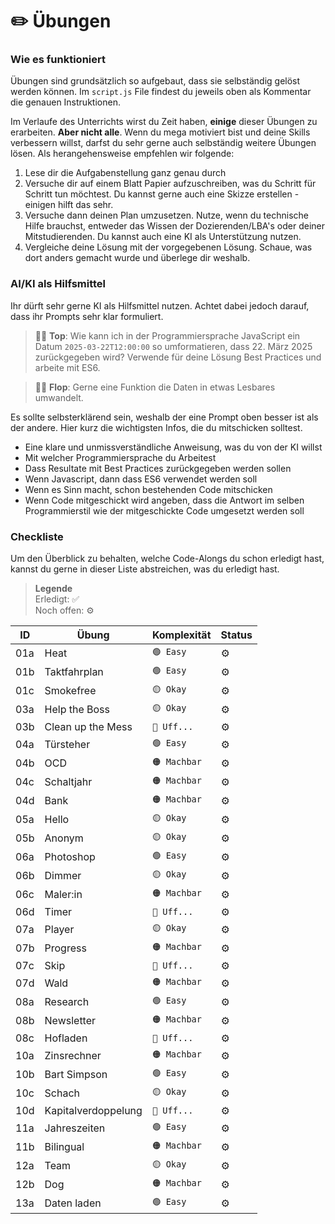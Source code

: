 # ✏️ Übungen

### Wie es funktioniert
Übungen sind grundsätzlich so aufgebaut, dass sie selbständig gelöst werden können. Im `script.js` File findest du jeweils oben als Kommentar die genauen Instruktionen. 

Im Verlaufe des Unterrichts wirst du Zeit haben, **einige** dieser Übungen zu erarbeiten. **Aber nicht alle**. Wenn du mega motiviert bist und deine Skills verbessern willst, darfst du sehr gerne auch selbständig weitere Übungen lösen. Als herangehensweise empfehlen wir folgende:

1. Lese dir die Aufgabenstellung ganz genau durch
2. Versuche dir auf einem Blatt Papier aufzuschreiben, was du Schritt für Schritt tun möchtest. Du kannst gerne auch eine Skizze erstellen - einigen hilft das sehr.
3. Versuche dann deinen Plan umzusetzen. Nutze, wenn du technische Hilfe brauchst, entweder das Wissen der Dozierenden/LBA's oder deiner Mitstudierenden. Du kannst auch eine KI als Unterstützung nutzen.
4. Vergleiche deine Lösung mit der vorgegebenen Lösung. Schaue, was dort anders gemacht wurde und überlege dir weshalb. 

### AI/KI als Hilfsmittel
Ihr dürft sehr gerne KI als Hilfsmittel nutzen. Achtet dabei jedoch darauf, dass ihr Prompts sehr klar formuliert. 

> 👍🏼 **Top**: Wie kann ich in der Programmiersprache JavaScript ein Datum `2025-03-22T12:00:00` so umformatieren, dass 22. März 2025 zurückgegeben wird? Verwende für deine Lösung Best Practices und arbeite mit ES6.

> 👎🏼 **Flop**: Gerne eine Funktion die Daten in etwas Lesbares umwandelt.

Es sollte selbsterklärend sein, weshalb der eine Prompt oben besser ist als der andere. Hier kurz die wichtigsten Infos, die du mitschicken solltest.

- Eine klare und unmissverständliche Anweisung, was du von der KI willst
- Mit welcher Programmiersprache du Arbeitest
- Dass Resultate mit Best Practices zurückgegeben werden sollen
- Wenn Javascript, dann dass ES6 verwendet werden soll
- Wenn es Sinn macht, schon bestehenden Code mitschicken
- Wenn Code mitgeschickt wird angeben, dass die Antwort im selben Programmierstil wie der mitgeschickte Code umgesetzt werden soll

### Checkliste
Um den Überblick zu behalten, welche Code-Alongs du schon erledigt hast, kannst du gerne in dieser Liste abstreichen, was du erledigt hast.

> **Legende**<br>
> Erledigt: ✅<br>
> Noch offen: ⚙️<br>

| ID  | Übung               | Komplexität  | Status  |
|-----|---------------------|--------------|---------|
| 01a | Heat                | `🟢 Easy`    | ⚙️      |
| 01b | Taktfahrplan        | `🟢 Easy`    | ⚙️      |
| 01c | Smokefree           | `🟡 Okay`    | ⚙️      |
| 03a | Help the Boss       | `🟡 Okay`    | ⚙️      |
| 03b | Clean up the Mess   | `🔴 Uff...`  | ⚙️      |
| 04a | Türsteher           | `🟢 Easy`    | ⚙️      |
| 04b | OCD                 | `🟠 Machbar` | ⚙️      |
| 04c | Schaltjahr          | `🟠 Machbar` | ⚙️      |
| 04d | Bank                | `🟠 Machbar` | ⚙️      |
| 05a | Hello               | `🟡 Okay`    | ⚙️      |
| 05b | Anonym              | `🟡 Okay`    | ⚙️      |
| 06a | Photoshop           | `🟢 Easy`    | ⚙️      |
| 06b | Dimmer              | `🟡 Okay`    | ⚙️      |
| 06c | Maler:in            | `🟠 Machbar` | ⚙️      |
| 06d | Timer               | `🔴 Uff...`  | ⚙️      |
| 07a | Player              | `🟡 Okay`    | ⚙️      |
| 07b | Progress            | `🟠 Machbar` | ⚙️      |
| 07c | Skip                | `🔴 Uff...`  | ⚙️      |
| 07d | Wald                | `🟠 Machbar` | ⚙️      |
| 08a | Research            | `🟢 Easy`    | ⚙️      |
| 08b | Newsletter          | `🟠 Machbar` | ⚙️      |
| 08c | Hofladen            | `🔴 Uff...`  | ⚙️      |
| 10a | Zinsrechner         | `🟠 Machbar` | ⚙️      |
| 10b | Bart Simpson        | `🟢 Easy`    | ⚙️      |
| 10c | Schach              | `🟡 Okay`    | ⚙️      |
| 10d | Kapitalverdoppelung | `🔴 Uff...`  | ⚙️      |
| 11a | Jahreszeiten        | `🟢 Easy`    | ⚙️      |
| 11b | Bilingual           | `🟠 Machbar` | ⚙️      |
| 12a | Team                | `🟡 Okay`    | ⚙️      |
| 12b | Dog                 | `🟠 Machbar` | ⚙️      |
| 13a | Daten laden         | `🟢 Easy`    | ⚙️      |
